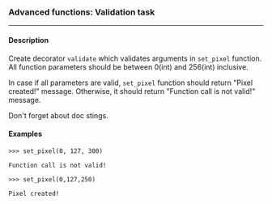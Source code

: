 ### Advanced functions: Validation task
***

#### Description

Create decorator `validate` which validates arguments in `set_pixel` function. 
All function parameters should be between 0(int) and 256(int) inclusive.

In case if all parameters are valid, `set_pixel` function should return "Pixel created!" message. 
Otherwise, it should return "Function call is not valid!" message.

Don't forget about doc stings.

#### Examples

    >>> set_pixel(0, 127, 300)

    Function call is not valid!

    >>> set_pixel(0,127,250)

    Pixel created!
